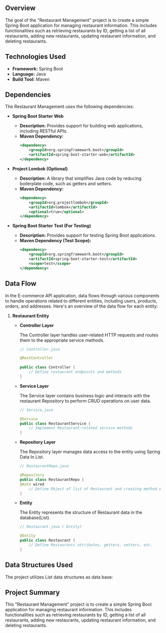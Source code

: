 ## Overview

The goal of the "Restaurant Management" project is to create a simple Spring Boot application for managing restaurant information. This includes functionalities such as retrieving restaurants by ID, getting a list of all restaurants, adding new restaurants, updating restaurant information, and deleting restaurants.

## Technologies Used

- **Framework:** Spring Boot
- **Language:** Java
- **Build Tool:** Maven

## Dependencies

The Restaurant Management uses the following dependencies:

- **Spring Boot Starter Web**
  - **Description:** Provides support for building web applications, including RESTful APIs.
  - **Maven Dependency:**
    ```xml
    <dependency>
        <groupId>org.springframework.boot</groupId>
        <artifactId>spring-boot-starter-web</artifactId>
    </dependency>
    ```
- **Project Lombok (Optional)**
  - **Description:** A library that simplifies Java code by reducing boilerplate code, such as getters and setters.
  - **Maven Dependency:**
    ```xml
    <dependency>
        <groupId>org.projectlombok</groupId>
        <artifactId>lombok</artifactId>
        <optional>true</optional>
    </dependency>
    ```

- **Spring Boot Starter Test (For Testing)**
  - **Description:** Provides support for testing Spring Boot applications.
  - **Maven Dependency (Test Scope):**
    ```xml
    <dependency>
        <groupId>org.springframework.boot</groupId>
        <artifactId>spring-boot-starter-test</artifactId>
        <scope>test</scope>
    </dependency>
    ```

## Data Flow

In the E-commerce API application, data flows through various components to handle operations related to different entities, including users, products, orders, and addresses. Here's an overview of the data flow for each entity:

1. **Restaurant Entity**

   - **Controller Layer**

     The Controller layer handles user-related HTTP requests and routes them to the appropriate service methods.

     ```java
     // Controller.java

     @RestController
    
     public class Controller {
         // Define restaurant endpoints and methods
     }
     ```

   - **Service Layer**

     The Service layer contains business logic and interacts with the restaurant Repository to perform CRUD operations on user data.

     ```java
     // Service.java

     @Service
     public class RestaurantService {
         // Implement Restaurant-related service methods
     }
     ```

   - **Repository Layer**

     The Repository layer manages data access to the entity using Spring Data In List.

     ```java
     // RestaurantRepo.java

     @Repository
     public class RestaurantRepo {
	 @Auto wired
         // Define Object of list of Restaurant and creating method of list type which would return list of restaurant
     }
     ```

   - **Entity**

     The Entity represents the structure of Restaurant data in the database(List).

     ```java
     // Restaurant.java ( Entity)

     @Entity
     public class Restaurant {
         // Define Restaurants attributes, getters, setters, etc.
     }
     ```     


## Data Structures Used

The project utilizes List data structures as data base:


## Project Summary

This "Restaurant Management" project is to create a simple Spring Boot application for managing restaurant information. This includes functionalities such as retrieving restaurants by ID, getting a list of all restaurants, adding new restaurants, updating restaurant information, and deleting restaurants.

